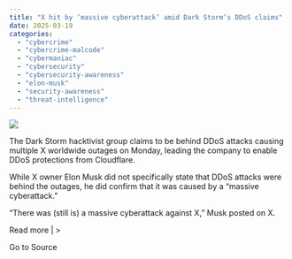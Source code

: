 ```yaml
---
title: "X hit by ‘massive cyberattack’ amid Dark Storm’s DDoS claims"
date: 2025-03-19
categories: 
  - "cybercrime"
  - "cybercrime-malcode"
  - "cybermaniac"
  - "cybersecurity"
  - "cybersecurity-awareness"
  - "elon-musk"
  - "security-awareness"
  - "threat-intelligence"
---
```


![](https://lifeboat.com/blog.images/logo.x-hit-by-massive-cyberattack-amid-dark-storms-ddos-claims2.jpg)

The Dark Storm hacktivist group claims to be behind DDoS attacks causing multiple X worldwide outages on Monday, leading the company to enable DDoS protections from Cloudflare.

While X owner Elon Musk did not specifically state that DDoS attacks were behind the outages, he did confirm that it was caused by a “massive cyberattack.”

“There was (still is) a massive cyberattack against X,” Musk posted on X.

Read more | >

Go to Source
